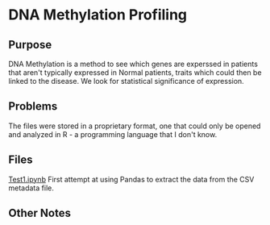 # DNA Methylation Profiling

## Purpose
DNA Methylation is a method to see which genes are experssed in patients that aren't typically expressed in Normal patients, traits which could then be linked to the disease. We look for statistical significance of expression.

## Problems
The files were stored in a proprietary format, one that could only be opened and analyzed in R - a programming language that I don't know. 

## Files
[Test1.ipynb](Test1.ipynb) First attempt at using Pandas to extract the data from the CSV metadata file.

## Other Notes
